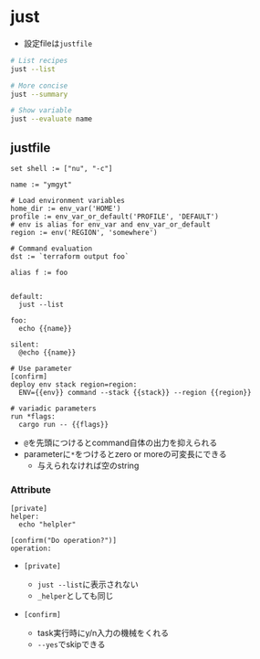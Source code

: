 # just

* 設定fileは`justfile`

```sh
# List recipes
just --list

# More concise
just --summary

# Show variable
just --evaluate name
```

## justfile

```just
set shell := ["nu", "-c"]

name := "ymgyt"

# Load environment variables
home_dir := env_var('HOME')
profile := env_var_or_default('PROFILE', 'DEFAULT')
# env is alias for env_var and env_var_or_default
region := env('REGION', 'somewhere')

# Command evaluation
dst := `terraform output foo`

alias f := foo


default:
  just --list

foo:
  echo {{name}}

silent:
  @echo {{name}}

# Use parameter
[confirm]
deploy env stack region=region:
  ENV={{env}} command --stack {{stack}} --region {{region}}

# variadic parameters
run *flags:
  cargo run -- {{flags}}
```

* `@`を先頭につけるとcommand自体の出力を抑えられる
* parameterに`*`をつけるとzero or moreの可変長にできる
  * 与えられなければ空のstring


### Attribute

```just
[private]
helper:
  echo "helpler"

[confirm("Do operation?")]
operation:
```

* `[private]`
  * `just --list`に表示されない
  * `_helper`としても同じ

* `[confirm]`
  * task実行時にy/n入力の機械をくれる
  * `--yes`でskipできる
